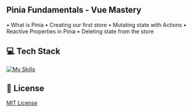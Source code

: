 ## Pinia Fundamentals - Vue Mastery
• What is Pinia
• Creating our first store
• Mutating state with Actions
• Reactive Properties in Pinia
• Deleting state from the store

## 💻 Tech Stack
[![My Skills](https://skillicons.dev/icons?i=html,css,javascript,vue,pinia)](https://skillicons.dev)

## 🔐 License
[MIT License](LICENSE) 
